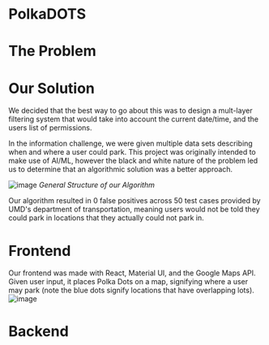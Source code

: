 # PolkaDOTS
# The Problem

# Our Solution
We decided that the best way to go about this was to design a mult-layer filtering system
that would take into account the current date/time, and the users list of permissions. 

In the information challenge, we were given multiple data sets describing when and where a user 
could park. This project was originally intended to make use of AI/ML, however the black and white nature
of the problem led us to determine that an algorithmic solution was a better approach.

![image](https://github.com/user-attachments/assets/9fd85c61-7381-4241-b340-4dc9070c99d3)
_General Structure of our Algorithm_

Our algorithm resulted in 0 false positives across 50 test cases provided by UMD's department of transportation, meaning users
would not be told they could park in locations that they actually could not park in.

# Frontend
Our frontend was made with React, Material UI, and the Google Maps API. Given user input, it places Polka Dots on
a map, signifying where a user may park (note the blue dots signify locations that have overlapping lots).
![image](https://github.com/user-attachments/assets/f77be13b-adbd-4b77-a0a5-5f6d0bb109ed)


# Backend
